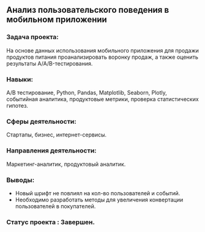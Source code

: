 ## Анализ пользовательского поведения в мобильном приложении

### Задача проекта:
На основе данных использования мобильного приложения для продажи продуктов питания проанализировать воронку продаж, а также оценить результаты A/A/B-тестирования.

### Навыки:
A/B тестирование, Python, Pandas, Matplotlib, Seaborn, Plotly, событийная аналитика, продуктовые метрики, проверка статистических гипотез.

### Сферы деятельности:
Стартапы, бизнес, интернет-сервисы.

### Направления деятельности:
Маркетинг-аналитик, продуктовый аналитик.

### Выводы:
- Новый шрифт не повлиял на кол-во пользователей и событий.
- Необходимо разработать методы для увеличения конвертации пользователей в покупателей.

### Статус проекта : Завершен.
